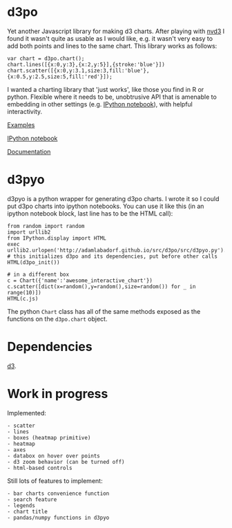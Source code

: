 # d3po

Yet another Javascript library for making d3 charts. After playing with
[nvd3](http://nvd3.org) I found it wasn't quite as usable as I would like,
e.g. it wasn't very easy to add both points and lines to the same chart.
This library works as follows:

    var chart = d3po.chart();
    chart.lines([{x:0,y:3},{x:2,y:5}],{stroke:'blue'}])
    chart.scatter([{x:0,y:3.1,size:3,fill:'blue'},{x:0.5,y:2.5,size:5,fill:'red'}]);

I wanted a charting library that 'just works', like those you find in R or python.
Flexible where it needs to be, unobtrusive API that is amenable to embedding
in other settings (e.g. [IPython notebook](http://ipython.org/notebook.html)),
with helpful interactivity.

[Examples](http://adamlabadorf.github.io/src/d3po/src/test.html)

[IPython notebook](http://nbviewer.ipython.org/url/adamlabadorf.github.io/src/d3po/src/d3po.ipynb)

[Documentation](https://github.com/adamlabadorf/d3po/wiki/Documentation)

# d3pyo

d3pyo is a python wrapper for generating d3po charts. I wrote it so I could put
d3po charts into ipython notebooks. You can use it like this (in an ipython notebook
block, last line has to be the HTML call):

    from random import random
    import urllib2
    from IPython.display import HTML
    exec urllib2.urlopen('http://adamlabadorf.github.io/src/d3po/src/d3pyo.py').read()
    # this initializes d3po and its dependencies, put before other calls
    HTML(d3po_init())

    # in a different box
    c = Chart({'name':'awesome_interactive_chart'})
    c.scatter([dict(x=random(),y=random(),size=random()) for _ in range(10)])
    HTML(c.js)

The python `Chart` class has all of the same methods exposed as the functions on the
`d3po.chart` object.

# Dependencies

[d3](http://d3js.org).

# Work in progress

Implemented:

    - scatter
    - lines
    - boxes (heatmap primitive)
    - heatmap
    - axes
    - databox on hover over points
    - d3 zoom behavior (can be turned off)
    - html-based controls

Still lots of features to implement:

    - bar charts convenience function
    - search feature
    - legends
    - chart title
    - pandas/numpy functions in d3pyo
